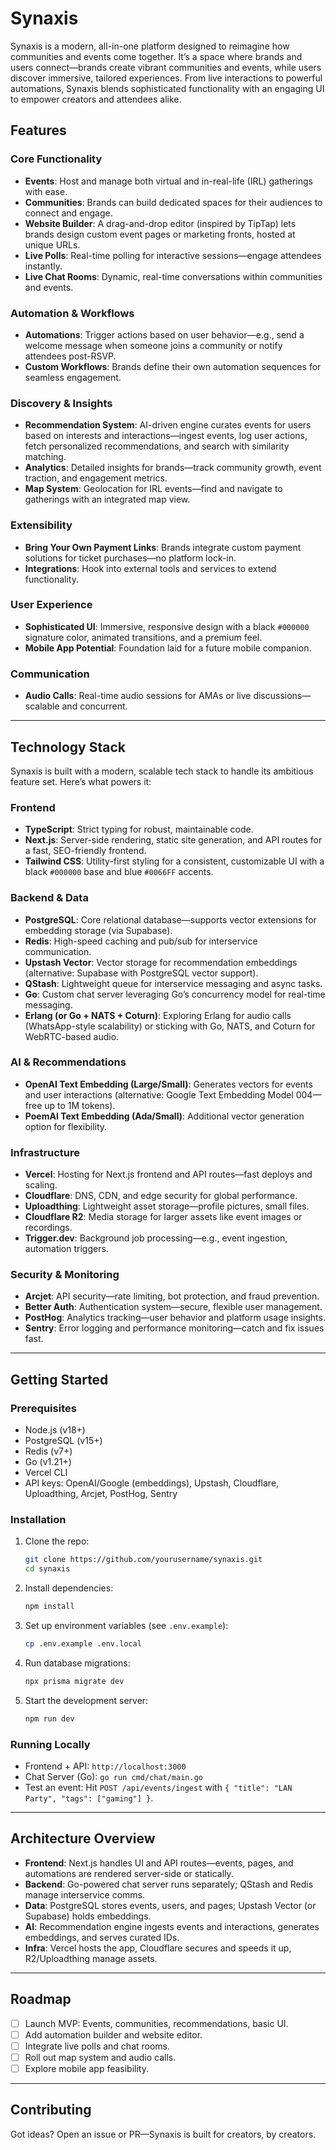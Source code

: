# Synaxis

Synaxis is a modern, all-in-one platform designed to reimagine how communities and events come together. It’s a space where brands and users connect—brands create vibrant communities and events, while users discover immersive, tailored experiences. From live interactions to powerful automations, Synaxis blends sophisticated functionality with an engaging UI to empower creators and attendees alike.

## Features

### Core Functionality
- **Events**: Host and manage both virtual and in-real-life (IRL) gatherings with ease.
- **Communities**: Brands can build dedicated spaces for their audiences to connect and engage.
- **Website Builder**: A drag-and-drop editor (inspired by TipTap) lets brands design custom event pages or marketing fronts, hosted at unique URLs.
- **Live Polls**: Real-time polling for interactive sessions—engage attendees instantly.
- **Live Chat Rooms**: Dynamic, real-time conversations within communities and events.

### Automation & Workflows
- **Automations**: Trigger actions based on user behavior—e.g., send a welcome message when someone joins a community or notify attendees post-RSVP.
- **Custom Workflows**: Brands define their own automation sequences for seamless engagement.

### Discovery & Insights
- **Recommendation System**: AI-driven engine curates events for users based on interests and interactions—ingest events, log user actions, fetch personalized recommendations, and search with similarity matching.
- **Analytics**: Detailed insights for brands—track community growth, event traction, and engagement metrics.
- **Map System**: Geolocation for IRL events—find and navigate to gatherings with an integrated map view.

### Extensibility
- **Bring Your Own Payment Links**: Brands integrate custom payment solutions for ticket purchases—no platform lock-in.
- **Integrations**: Hook into external tools and services to extend functionality.

### User Experience
- **Sophisticated UI**: Immersive, responsive design with a black `#000000` signature color, animated transitions, and a premium feel.
- **Mobile App Potential**: Foundation laid for a future mobile companion.

### Communication
- **Audio Calls**: Real-time audio sessions for AMAs or live discussions—scalable and concurrent.

---

## Technology Stack

Synaxis is built with a modern, scalable tech stack to handle its ambitious feature set. Here’s what powers it:

### Frontend
- **TypeScript**: Strict typing for robust, maintainable code.
- **Next.js**: Server-side rendering, static site generation, and API routes for a fast, SEO-friendly frontend.
- **Tailwind CSS**: Utility-first styling for a consistent, customizable UI with a black `#000000` base and blue `#0066FF` accents.

### Backend & Data
- **PostgreSQL**: Core relational database—supports vector extensions for embedding storage (via Supabase).
- **Redis**: High-speed caching and pub/sub for interservice communication.
- **Upstash Vector**: Vector storage for recommendation embeddings (alternative: Supabase with PostgreSQL vector support).
- **QStash**: Lightweight queue for interservice messaging and async tasks.
- **Go**: Custom chat server leveraging Go’s concurrency model for real-time messaging.
- **Erlang (or Go + NATS + Coturn)**: Exploring Erlang for audio calls (WhatsApp-style scalability) or sticking with Go, NATS, and Coturn for WebRTC-based audio.

### AI & Recommendations
- **OpenAI Text Embedding (Large/Small)**: Generates vectors for events and user interactions (alternative: Google Text Embedding Model 004—free up to 1M tokens).
- **PoemAI Text Embedding (Ada/Small)**: Additional vector generation option for flexibility.

### Infrastructure
- **Vercel**: Hosting for Next.js frontend and API routes—fast deploys and scaling.
- **Cloudflare**: DNS, CDN, and edge security for global performance.
- **Uploadthing**: Lightweight asset storage—profile pictures, small files.
- **Cloudflare R2**: Media storage for larger assets like event images or recordings.
- **Trigger.dev**: Background job processing—e.g., event ingestion, automation triggers.

### Security & Monitoring
- **Arcjet**: API security—rate limiting, bot protection, and fraud prevention.
- **Better Auth**: Authentication system—secure, flexible user management.
- **PostHog**: Analytics tracking—user behavior and platform usage insights.
- **Sentry**: Error logging and performance monitoring—catch and fix issues fast.

---

## Getting Started

### Prerequisites
- Node.js (v18+)
- PostgreSQL (v15+)
- Redis (v7+)
- Go (v1.21+)
- Vercel CLI
- API keys: OpenAI/Google (embeddings), Upstash, Cloudflare, Uploadthing, Arcjet, PostHog, Sentry

### Installation
1. Clone the repo:
   ```bash
   git clone https://github.com/yourusername/synaxis.git
   cd synaxis
   ```
2. Install dependencies:
   ```bash
   npm install
   ```
3. Set up environment variables (see `.env.example`):
   ```bash
   cp .env.example .env.local
   ```
4. Run database migrations:
   ```bash
   npx prisma migrate dev
   ```
5. Start the development server:
   ```bash
   npm run dev
   ```

### Running Locally
- Frontend + API: `http://localhost:3000`
- Chat Server (Go): `go run cmd/chat/main.go`
- Test an event: Hit `POST /api/events/ingest` with `{ "title": "LAN Party", "tags": ["gaming"] }`.

---

## Architecture Overview

- **Frontend**: Next.js handles UI and API routes—events, pages, and automations are rendered server-side or statically.
- **Backend**: Go-powered chat server runs separately; QStash and Redis manage interservice comms.
- **Data**: PostgreSQL stores events, users, and pages; Upstash Vector (or Supabase) holds embeddings.
- **AI**: Recommendation engine ingests events and interactions, generates embeddings, and serves curated IDs.
- **Infra**: Vercel hosts the app, Cloudflare secures and speeds it up, R2/Uploadthing manage assets.

---

## Roadmap
- [ ] Launch MVP: Events, communities, recommendations, basic UI.
- [ ] Add automation builder and website editor.
- [ ] Integrate live polls and chat rooms.
- [ ] Roll out map system and audio calls.
- [ ] Explore mobile app feasibility.

---

## Contributing
Got ideas? Open an issue or PR—Synaxis is built for creators, by creators.

